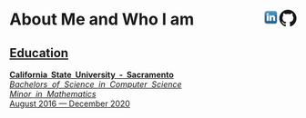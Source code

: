 <p>
  <h1> About Me and Who I am 
    <a href="https://github.com/KyleNThao">
    <img align="right" width="30px" src="https://github.com/KyleNThao/KyleNThao/blob/main/images/GitHub-Mark-120px-plus.png"/>
    <a href="https://www.linkedin.com/in/kyle-thao-6b26b5169/">
    <img align="right" width="30px" src="https://github.com/KyleNThao/KyleNThao/blob/main/images/linkedin-logo-png-1826.png"/><br>
  </h1>
</p>
    
## Education
  
<p>
 <b>California&nbsp; State&nbsp;  University&nbsp;  -&nbsp; Sacramento</b><br>
 <i>Bachelors&nbsp; of&nbsp; Science&nbsp; in&nbsp; Computer&nbsp; Science</i><br>
 <i>Minor&nbsp; in&nbsp; Mathematics</i><br>
 August 2016 — December 2020
</p>


<!--
**KyleNThao/KyleNThao** is a ✨ _special_ ✨ repository because its `README.md` (this file) appears on your GitHub profile.

Here are some ideas to get you started:

- 🔭 I’m currently working on ...
- 🌱 I’m currently learning ...
- 👯 I’m looking to collaborate on ...
- 🤔 I’m looking for help with ...
- 💬 Ask me about ...
- 📫 How to reach me: ...
- 😄 Pronouns: ...
- ⚡ Fun fact: ...
-->

